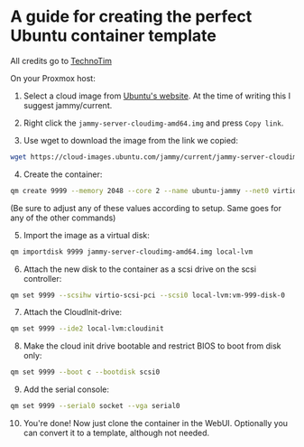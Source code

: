# A guide for creating the perfect Ubuntu container template
All credits go to [TechnoTim](https://techno-tim.github.io/posts/cloud-init-cloud-image/)

On your Proxmox host:
1. Select a cloud image from [Ubuntu's website](https://cloud-images.ubuntu.com). At the time of writing this I suggest jammy/current.

2. Right click the `jammy-server-cloudimg-amd64.img` and press `Copy link`.

3. Use wget to download the image from the link we copied:
```bash
wget https://cloud-images.ubuntu.com/jammy/current/jammy-server-cloudimg-amd64.img
```

4. Create the container:
```bash
qm create 9999 --memory 2048 --core 2 --name ubuntu-jammy --net0 virtio,bridge=vmbr0`.
```
(Be sure to adjust any of these values according to setup. Same goes for any of the other commands)

5. Import the image as a virtual disk:
```bash
qm importdisk 9999 jammy-server-cloudimg-amd64.img local-lvm
```

6. Attach the new disk to the container as a scsi drive on the scsi controller:
```bash
qm set 9999 --scsihw virtio-scsi-pci --scsi0 local-lvm:vm-999-disk-0
```

7. Attach the CloudInit-drive:
```bash
qm set 9999 --ide2 local-lvm:cloudinit
```

8. Make the cloud init drive bootable and restrict BIOS to boot from disk only:
```bash
qm set 9999 --boot c --bootdisk scsi0
```

9. Add the serial console:
```bash
qm set 9999 --serial0 socket --vga serial0
```

10. You're done! Now just clone the container in the WebUI. Optionally you can convert it to a template, although not needed.
